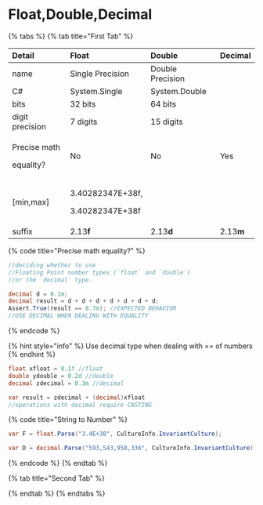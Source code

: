 # Float,Double,Decimal

{% tabs %}
{% tab title="First Tab" %}


<table>
  <thead>
    <tr>
      <th style="text-align:left">Detail</th>
      <th style="text-align:left">Float</th>
      <th style="text-align:left">Double</th>
      <th style="text-align:left">Decimal</th>
    </tr>
  </thead>
  <tbody>
    <tr>
      <td style="text-align:left">name</td>
      <td style="text-align:left">Single Precision</td>
      <td style="text-align:left">Double Precision</td>
      <td style="text-align:left"></td>
    </tr>
    <tr>
      <td style="text-align:left">C#</td>
      <td style="text-align:left">System.Single</td>
      <td style="text-align:left">System.Double</td>
      <td style="text-align:left"></td>
    </tr>
    <tr>
      <td style="text-align:left">bits</td>
      <td style="text-align:left">32 bits</td>
      <td style="text-align:left">64 bits</td>
      <td style="text-align:left"></td>
    </tr>
    <tr>
      <td style="text-align:left">digit precision</td>
      <td style="text-align:left">7 digits</td>
      <td style="text-align:left">15 digits</td>
      <td style="text-align:left"></td>
    </tr>
    <tr>
      <td style="text-align:left">
        <p>Precise math</p>
        <p>equality?</p>
      </td>
      <td style="text-align:left">No</td>
      <td style="text-align:left">No</td>
      <td style="text-align:left">Yes</td>
    </tr>
    <tr>
      <td style="text-align:left">[min,max]</td>
      <td style="text-align:left">
        <p>3.40282347E+38f,</p>
        <p>3.40282347E+38f</p>
      </td>
      <td style="text-align:left"></td>
      <td style="text-align:left"></td>
    </tr>
    <tr>
      <td style="text-align:left">suffix</td>
      <td style="text-align:left">2.13<b>f</b>
      </td>
      <td style="text-align:left">2.13<b>d</b>
      </td>
      <td style="text-align:left">2.13<b>m</b>
      </td>
    </tr>
  </tbody>
</table>

{% code title="Precise math equality?" %}
```csharp
//deciding whether to use
//Floating Point number types (`float` and `double`) 
//or the `decimal` type.

decimal d = 0.1m;
decimal result = d + d + d + d + d + d + d;
Assert.True(result == 0.7m); //EXPECTED BEHAVIOR
//USE DECIMAL WHEN DEALING WITH EQUALITY

```
{% endcode %}

{% hint style="info" %}
Use decimal type when dealing with == of numbers
{% endhint %}

```csharp
float xfloat = 0.1f //float
double ydouble = 0.2d //double
decimal zdecimal = 0.3m //decimal

var result = zdecimal + (decimal)xfloat
//operations with decimal require CASTING
```

{% code title="String to Number" %}
```csharp
var F = float.Parse("3.4E+38", CultureInfo.InvariantCulture);

var D = decimal.Parse("593,543,950,336", CultureInfo.InvariantCulture);
```
{% endcode %}
{% endtab %}

{% tab title="Second Tab" %}

{% endtab %}
{% endtabs %}



